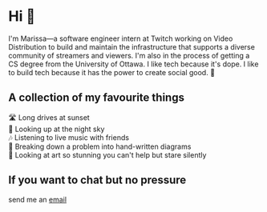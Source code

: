 # Hi 👋
I'm Marissa—a software engineer intern at Twitch working on Video Distribution to build and maintain the infrastructure that supports a diverse community of streamers and viewers. I'm also in the process of getting a CS degree from the University of Ottawa. I like tech because it's dope. I like to build tech because it has the power to create social good. 🌿

## A collection of my favourite things
🛣  Long drives at sunset<br>
🌌  Looking up at the night sky<br>
🎶  Listening to live music with friends<br>
🧠  Breaking down a problem into hand-written diagrams<br>
🎨  Looking at art so stunning you can't help but stare silently<br>

## If you want to chat but no pressure
send me an [email](mailto:hello@marissa.digital)

<!--
**marissap/marissap** is a ✨ _special_ ✨ repository because its `README.md` (this file) appears on your GitHub profile.

Here are some ideas to get you started:

- 🔭 I’m currently working on ...
- 🌱 I’m currently learning ...
- 👯 I’m looking to collaborate on ...
- 🤔 I’m looking for help with ...
- 💬 Ask me about ...
- 📫 How to reach me: ...
- 😄 Pronouns: ...
- ⚡ Fun fact: ...
-->
